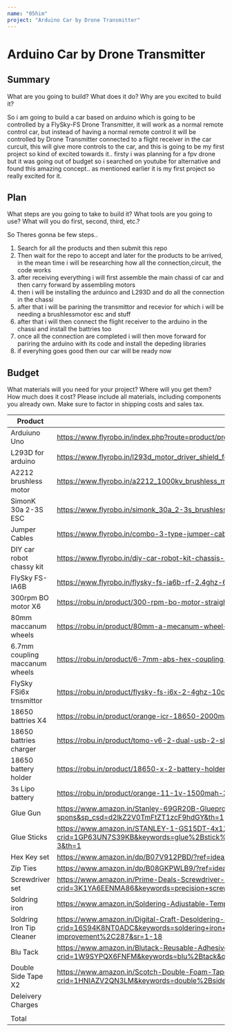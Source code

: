 ```yaml
---
name: "05him"
project: "Arduino Car by Drone Transmitter"
---
```


# Arduino Car by Drone Transmitter

## Summary

What are you going to build? What does it do? Why are you excited to build it?

So i am going to build a car based on arduino which is going to be controlled by a FlySky-FS Drone Transmitter, it will work as a normal remote control car, but instead of having a normal remote control it will be controlled by Drone Transmitter connected to a flight receiver in the car curcuit, this will give more controls to the car, and this is going to be my first project so kind of excited towards it.. firsty i was planning for a fpv drone but it was going out of budget so i searched on youtube for alternative and found this amazing concept..  as mentioned earlier it is my first project so really excited for it.

## Plan

What steps are you going to take to build it? What tools are you going to use? What will you do first, second, third, etc.?

So Theres gonna be few steps.. 
1. Search for all the products and then submit this repo
2. Then wait for the repo to accept and later for the products to be arrived, in the mean time i will be researching how all the connection,circuit, the code works
3. after receiving everything i will first assemble the main chassi of car and then carry forward by assembling motors
4. then i will be installing the arduinco and L293D  and do all the connection in the chassi
5. after that i will be parining the transmittor and recevior for which i will be needing a brushlessmotor esc and stuff
6. after that i will then connect the flight receiver to the arduino in the chassi and install the battries too
7. once all the connection are completed i will then move forward for pariring the arduino with its code and install the depeding libraries
8. if everyhing goes good then our car will be ready now
## Budget

What materials will you need for your project? Where will you get them? How much does it cost? Please include all materials, including components you already own. Make sure to factor in shipping costs and sales tax.


| Product         | Supplier/Link                         | Cost   |
| --------------- | ------------------------------------- | ------ |
| Arduiuno Uno   |https://www.flyrobo.in/index.php?route=product/product&product_id=3 | $9.56  |
| L293D for arduino |https://www.flyrobo.in/l293d_motor_driver_shield_for_arduino  | $1.96 |
|A2212 brushless motor  |https://www.flyrobo.in/a2212_1000kv_brushless_motor_for_rc_airplane | $5.77 |
|SimonK 30a 2-3S ESC  |https://www.flyrobo.in/simonk_30a_2-3s_brushless_esc_for_rc | $6.14 |
|Jumper Cables  |https://www.flyrobo.in/combo-3-type-jumper-cables-f-f-f-m-m-m | $0.60 |
|DIY car robot chassy kit  |https://www.flyrobo.in/diy-car-robot-kit-chassis-4-x-motor-4-x-wheels-and-other-accessories-robot-spare-parts | $8.97 |
| FlySky FS-IA6B |https://www.flyrobo.in/flysky-fs-ia6b-rf-2.4ghz-6ch-ppm-output-with-ibus-port-receiver-rc-remote-multirotor | $17.21 |
| 300rpm BO motor X6 | https://robu.in/product/300-rpm-bo-motor-straight/| $5.17 |
|80mm maccanum wheels  | https://robu.in/product/80mm-a-mecanum-wheel-compatible-with-6-7mm-coupling-pack-of-4-yellow/| $11.31 |
|6.7mm coupling maccanum wheels  |https://robu.in/product/6-7mm-abs-hex-coupling-for-mecanum-wheel-with-m2-5-x-30mm-screw/ | $2.94 |
|FlySky FSi6x trnsmittor | https://robu.in/product/flysky-fs-i6x-2-4ghz-10ch-afhds-2a-rc-transmitter-with-fs-ia10b-2-4ghz-10ch-receiver/| $66.42 |
|18650 battries X4  | https://robu.in/product/orange-icr-18650-2000mah-20c-lithium-ion-battery/| $11.27 |
|18650 battries charger  |https://robu.in/product/tomo-v6-2-dual-usb-2-slots-battery-intelligent-charger-for-aa-aaa-18650-17650-16340-14500-10500-batteries-black/ | $5.52 |
|18650 battery holder  | https://robu.in/product/18650-x-2-battery-holder-with-cover-and-on-off-switch/| $0.80 |
|3s Lipo battery  | https://robu.in/product/orange-11-1v-1500mah-3s-30c-lipo-battery-pack-xt60-connector/| $15.98 |
|Glue Gun  | https://www.amazon.in/Stanley-69GR20B-Gluepro-Trigger-Feed/dp/B00N9RBVG8/ref=sr_1_1_sspa?keywords=glue%2Bgun&qid=1673737595&sr=8-1-spons&sp_csd=d2lkZ2V0TmFtZT1zcF9hdGY&th=1| $8.25 |
|Glue Sticks  | https://www.amazon.in/STANLEY-1-GS15DT-4x11-3mm-Temperature-Bonding/dp/B085TT3QJ2/ref=sr_1_3?crid=1GP63UN7S39KB&keywords=glue%2Bstick%2Bstanley%2B12%2Bmm&qid=1673737721&sprefix=glue%2Bstick%2Bstanley%2B12%2Bmm%2Caps%2C279&sr=8-3&th=1| $3.26 |
|Hex Key set  | https://www.amazon.in/dp/B07V912PBD/?ref=idea_lv_dp_| $9.09 |
|Zip Ties | https://www.amazon.in/dp/B08GKPWLB9/?ref=idea_lv_dp_vv_d| $1.70 |
| Screwdriver set | https://www.amazon.in/Prime-Deals-Screwdriver-Set-Professional/dp/B0843F8C68/ref=sr_1_19?crid=3K1YA6EENMA86&keywords=precision+screwdriver&qid=1673736812&sprefix=precision+screwdrive%2Caps%2C279&sr=8-19| $7.25 |
|Soldring iron  |https://www.amazon.in/Soldering-Adjustable-Temperature-Different-Desoldering/dp/B09L47MH98/ref=psdc_7355865031_t1_B09WMMPNPD | $17.08 |
|Soldring Iron Tip Cleaner  | https://www.amazon.in/Digital-Craft-Desoldering-Soldering-Anti-Static/dp/B0BMY2LR92/ref=sr_1_18?crid=16S94K8NT0ADC&keywords=soldering+iron+cleaning+stand&qid=1673741098&s=home-improvement&sprefix=soldring+iron+cleaningstand%2Chome-improvement%2C287&sr=1-18 |$5.91 |
|Blu Tack  | https://www.amazon.in/Blutack-Reusable-Adhesive-4-Pieces/dp/B001FGLX72/ref=sr_1_2?crid=1W9SYPQX6FNFM&keywords=blu%2Btack&qid=1673877694&sprefix=blu%2Btak%2Caps%2C413&sr=8-2&th=1| $3.69 |
| Double Side Tape X2  |https://www.amazon.in/Scotch-Double-Foam-Tape-24/dp/B00N1U9AJS/ref=sr_1_5?crid=1HNIAZV2QN3LM&keywords=double%2Bsided%2Btape&qid=1673741347&sprefix=double%2Bsided%2Bta%2Caps%2C236&sr=8-5&th=1 | $4.06 |
|  Deleivery Charges| | $0.60 |
|  | |  |
| Total           |                                       | $230.51 |

